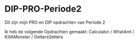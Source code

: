 # DIP-PRO-Periode2
Dit zijn mijn PRO en DIP opdrachten van Periode 2

Ik heb de volgende Opdrachten gemaakt:
Calculator / WhatAmI / KillAMonster / GettersSetters
